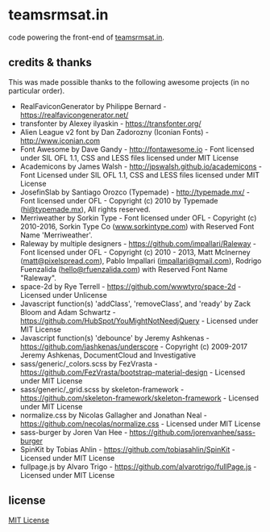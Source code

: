 teamsrmsat.in
=============

code powering the front-end of [teamsrmsat.in](http://teamsrmsat.in).

credits & thanks
----------------

This was made possible thanks to the following awesome projects (in no
particular order).

 - RealFaviconGenerator by Philippe Bernard - https://realfavicongenerator.net/
 - transfonter by Alexey ilyaskin - https://transfonter.org/
 - Alien League v2 font by Dan Zadorozny (Iconian Fonts) - http://www.iconian.com
 - Font Awesome by Dave Gandy - http://fontawesome.io - Font licensed under SIL OFL 1.1, CSS and LESS files licensed under MIT License
 - Academicons by James Walsh - http://jpswalsh.github.io/academicons - Font Licensed under SIL OFL 1.1, CSS and LESS files licensed under MIT License
 - JosefinSlab by Santiago Orozco (Typemade) - http://typemade.mx/ - Font licensed under OFL - Copyright (c) 2010 by Typemade (hi@typemade.mx), All rights reserved.
 - Merriweather by Sorkin Type - Font licensed under OFL - Copyright (c) 2010-2016, Sorkin Type Co (www.sorkintype.com) with Reserved Font Name 'Merriweather'.
 - Raleway by multiple designers - https://github.com/impallari/Raleway - Font licensed under OFL - Copyright (c) 2010 - 2013, Matt McInerney (matt@pixelspread.com), Pablo Impallari (impallari@gmail.com), Rodrigo Fuenzalida (hello@rfuenzalida.com) with Reserved Font Name "Raleway".
 - space-2d by Rye Terrell - https://github.com/wwwtyro/space-2d - Licensed under Unlicense
 - Javascript function(s) 'addClass', 'removeClass', and 'ready' by Zack Bloom and Adam Schwartz - https://github.com/HubSpot/YouMightNotNeedjQuery - Licensed under MIT License
 - Javascript function(s) 'debounce' by Jeremy Ashkenas - https://github.com/jashkenas/underscore - Copyright (c) 2009-2017 Jeremy Ashkenas, DocumentCloud and Investigative
 - sass/generic/_colors.scss by FezVrasta - https://github.com/FezVrasta/bootstrap-material-design - Licensed under MIT License
 - sass/generic/_grid.scss by skeleton-framework - https://github.com/skeleton-framework/skeleton-framework - Licensed under MIT License
 - normalize.css by Nicolas Gallagher and Jonathan Neal - https://github.com/necolas/normalize.css - Licensed under MIT License
 - sass-burger by Joren Van Hee - https://github.com/jorenvanhee/sass-burger
 - SpinKit by Tobias Ahlin - https://github.com/tobiasahlin/SpinKit - Licensed under MIT License
 - fullpage.js by Alvaro Trigo - https://github.com/alvarotrigo/fullPage.js - Licensed under MIT License

license
-------

[MIT License](/LICENSE)
